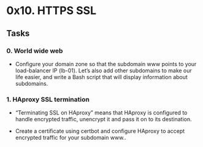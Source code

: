 # 0x10. HTTPS SSL

## Tasks

### 0. World wide web
* Configure your domain zone so that the subdomain www points to your load-balancer IP (lb-01). Let’s also add other subdomains to make our life easier, and write a Bash script that will display information about subdomains.

### 1. HAproxy SSL termination
* “Terminating SSL on HAproxy” means that HAproxy is configured to handle encrypted traffic, unencrypt it and pass it on to its destination.

* Create a certificate using certbot and configure HAproxy to accept encrypted traffic for your subdomain www..
